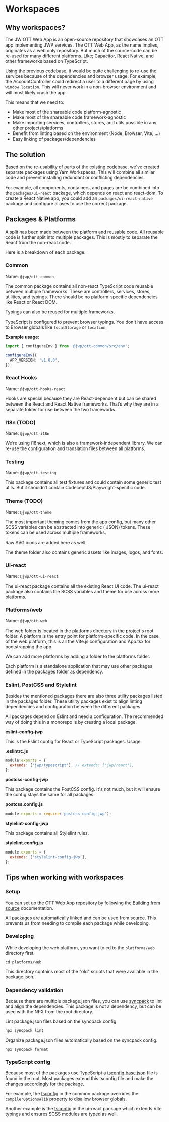 # Workspaces

## Why workspaces?

The JW OTT Web App is an open-source repository that showcases an OTT app implementing JWP services. The OTT Web App, as
the name implies, originates as a web only repository. But much of the source-code can be re-used for many different
platforms. Like; Capacitor, React Native, and other frameworks based on TypeScript.

Using the previous codebase, it would be quite challenging to re-use the services because of the dependencies and
browser usage. For example, the AccountController could redirect a user to a different page by using `window.location`.
This will never work in a non-browser environment and will most likely crash the app.

This means that we need to:

- Make most of the shareable code platform-agnostic
- Make most of the shareable code framework-agnostic
- Make importing services, controllers, stores, and utils possible in any other projects/platforms
- Benefit from linting based on the environment (Node, Browser, Vite, ...)
- Easy linking of packages/dependencies

## The solution

Based on the re-usability of parts of the existing codebase, we've created separate packages using Yarn Workspaces.
This will combine all similar code and prevent installing redundant or conflicting dependencies.

For example, all components, containers, and pages are be combined into the `packages/ui-react` package, which depends
on
react and react-dom. To create a React Native app, you could add an `packages/ui-react-native` package and configure
aliases to use the correct package.

## Packages & Platforms

A split has been made between the platform and reusable code. All reusable code is further split into multiple packages.
This is mostly to separate the React from the non-react code.

Here is a breakdown of each package:

### Common

Name: `@jwp/ott-common`

The common package contains all non-react TypeScript code reusable between multiple frameworks. These are controllers,
services, stores, utilities, and typings. There should be no platform-specific dependencies like React or React DOM.

Typings can also be reused for multiple frameworks.

TypeScript is configured to prevent browser typings. You don't have access to Browser globals like `localStorage` or
`location`.

**Example usage:**

```ts
import { configureEnv } from '@jwp/ott-common/src/env';

configureEnv({
  APP_VERSION: 'v1.0.0',
});
```

### React Hooks

Name: `@jwp/ott-hooks-react`

Hooks are special because they are React-dependent but can be shared between the React and React Native frameworks.
That’s why they are in a separate folder for use between the two frameworks.

### I18n (TODO)

Name: `@jwp/ott-i18n`

We’re using i18next, which is also a framework-independent library. We can re-use the configuration and translation
files between all platforms.

### Testing

Name: `@jwp/ott-testing`

This package contains all test fixtures and could contain some generic test utils. But it shouldn’t contain
CodeceptJS/Playwright-specific code.

### Theme (TODO)

Name: `@jwp/ott-theme`

The most important theming comes from the app config, but many other SCSS variables can be abstracted into generic (
JSON) tokens. These tokens can be used across multiple frameworks.

Raw SVG icons are added here as well.

The theme folder also contains generic assets like images, logos, and fonts.

### UI-react

Name: `@jwp/ott-ui-react`

The ui-react package contains all the existing React UI code.
The ui-react package also contains the SCSS variables and theme for use across more platforms.

### Platforms/web

Name: `@jwp/ott-web`

The web folder is located in the platforms directory in the project's root folder. A platform is the entry point for
platform-specific code. In the case of the web platform, this is all the Vite.js configuration and App.tsx for
bootstrapping the app.

We can add more platforms by adding a folder to the platforms folder.

Each platform is a standalone application that may use other packages defined in the packages folder as dependency.

### Eslint, PostCSS and Stylelint

Besides the mentioned packages there are also three utility packages listed in the packages folder. These utility
packages exist to align linting dependencies and configuration between the different packages.

All packages depend on Eslint and need a configuration. The recommended way of doing this in a monorepo is by creating
a local package.

**eslint-config-jwp**

This is the Eslint config for React or TypeScript packages. Usage:

**.eslintrc.js**

```js
module.exports = {
  extends: ['jwp/typescript'], // extends: ['jwp/react'], 
};
```

**postcss-config-jwp**

This package contains the PostCSS config. It's not much, but it will ensure the config stays the same for all packages.

**postcss.config.js**

```js
module.exports = require('postcss-config-jwp');
```

**stylelint-config-jwp**

This package contains all Stylelint rules.

**stylelint.config.js**

```js
module.exports = {
  extends: ['stylelint-config-jwp'],
};
```

## Tips when working with workspaces

### Setup

You can set up the OTT Web App repository by following
the [Building from source](./build-from-source.md#build-the-jw-ott-webapp) documentation.

All packages are automatically linked and can be used from source. This prevents us from needing to compile each
package while developing.

### Developing

While developing the web platform, you want to cd to the `platforms/web` directory first.

```shell
cd platforms/web
```

This directory contains most of the "old" scripts that were available in the package.json.

### Dependency validation

Because there are multiple package.json files, you can use [syncpack](https://www.npmjs.com/package/syncpack) to lint
and align the dependencies. This package is not a dependency, but can be used with the NPX from the root directory.

Lint package.json files based on the syncpack config.

```shell
npx syncpack lint
```

Organize package.json files automatically based on the syncpack config.

```shell
npx syncpack format
```

### TypeScript config

Because most of the packages use TypeScript a [tsconfig.base.json](../tsconfig.base.json) file is found in the root.
Most packages extend this tsconfig file and make the changes accordingly for the package.

For example, the [tsconfig](../packages/common/tsconfig.json) in the common package overrides the `compilerOptions#lib`
property to disallow browser globals.

Another example is the [tsconfig](../packages/ui-react/tsconfig.json) in the ui-react package which extends Vite typings
and ensures SCSS modules are typed as well.  



